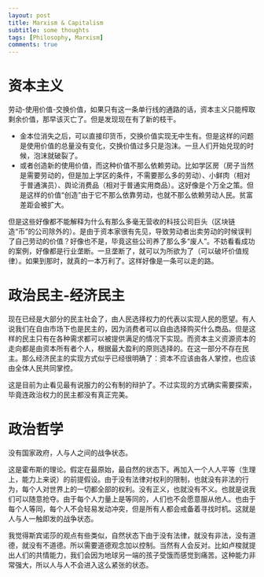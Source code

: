 ```yaml
---
layout: post
title: Marxism & Capitalism
subtitle: some thoughts
tags: [Philosophy, Marxism]
comments: true
---
```


# 资本主义

劳动-使用价值-交换价值，如果只有这一条单行线的通路的话，资本主义只能榨取剩余价值，那早该灭亡了。但是发现现在有了新的枝干。

* 金本位消失之后，可以直接印货币，交换价值实现无中生有。但是这样的问题是使用价值的总量没有变化，交换价值过多只是泡沫。一旦人们开始兑现的时候，泡沫就破裂了。
* 或者创造新的使用价值，而这种价值不那么依赖劳动。比如学区房（房子当然是需要劳动的，但是加上学区的条件，不需要那么多的劳动）、小鲜肉（相对于普通演员）、舆论消费品（相对于普通实用商品）。这好像是个万全之策。但是这样的价值“创造”由于它不那么依靠劳动，也就不那么依赖劳动人民。贫富差距会被扩大。

但是这些好像都不能解释为什么有那么多毫无营收的科技公司巨头（区块链造“币”的公司除外的）。是由于资本家很有先见，导致劳动者出卖劳动的时候误判了自己劳动的价值？好像也不是，毕竟这些公司养了那么多“废人”。不妨看看成功的案例，好像都是行业垄断。一旦垄断了，就可以为所欲为了（可以破坏价值规律）。如果到那时，就真的一本万利了。这样好像是一条可以走的路。


# 政治民主-经济民主

现在已经是大部分的民主社会了，由人民选择权力的代表以实现人民的愿望。有人说我们在自由市场下也是民主的，因为消费者可以自由选择购买什么商品。但是这样的民主只有在各种需求都可以被提供满足的情况下实现。而资本主义资源资本的走向都是由资本所有者个人，根据最大盈利的原则选择的。在这一部分不存在民主。那么经济民主的实现方式似乎已经很明确了：资本不应该由各人掌控，也应该由全体人民共同掌控。

这是目前为止看见最有说服力的公有制的辩护了。不过实现的方式确实需要探索，毕竟连政治权力的民主都没有真正完美。

# 政治哲学

没有国家政府，人与人之间的战争状态。

这是霍布斯的理论。假定在最原始，最自然的状态下。再加入一个人人平等（生理上，能力上来说）的前提假设。由于没有法律对权利的限制，也就没有非法的行为，每个人对世界上的一切都全部的权利。没有正义，也就没有不义。也就是说我们可以随意抢夺。由于每个人力量上是等同的，人们也不会愿意服从他人。也由于每个人等同，每个人不会轻易发动冲突，但是所有人都会戒备着寻找时机。这就是人与人一触即发的战争状态。

我觉得斯宾诺莎的观点有些类似，自然状态下由于没有法律，就没有非法，没有道德，就没有不道德。所以需要道德观念加以控制。当然有人会反对。比如卢梭就提出人们的共情能力，我们会因为地球另一端的孩子受饿而感觉到痛苦。这种能力非常强大，所以人与人不会进入这么紧张的状态。
